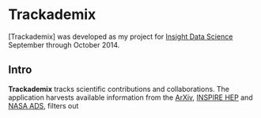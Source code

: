 Trackademix
===========

[Trackademix] was developed as my project for [Insight Data Science](http://insightdataengineering.com) September through October 2014.

## Intro

**Trackademix** tracks scientific contributions and collaborations. The application harvests available information from the [ArXiv](http://arxiv.org), [INSPIRE HEP](http://inspirehep.net) and [NASA ADS](http://harvard.edu), filters out


